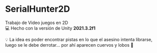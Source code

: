 # SerialHunter2D
Trabajo de Video juegos en 2D </br>
💻 Hecho con la versión de Unity <strong>2021.3.2f1</strong>

💡 La idea es poder encontrar pistas en lo que el asesino intenta librarse, luego se le debe derrotar... por ahí aparecen cuervos y lobos 🤣
